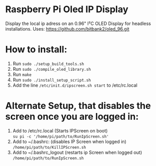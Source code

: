 # Raspberry Pi Oled IP Display

Display the local ip adress on an 0.96" I²C OLED Display for headless installations.
Uses: https://github.com/bitbank2/oled_96.git

# How to install:

1. Run      ```sudo ./setup_build_tools.sh```
1. Run      ```sudo ./compile_oled_library.sh```
1. Run      ```make```
1. Run      ```sudo ./install_setup_script.sh```
2. Add the line ```/etc/init.d/ipscreen.sh start``` to /etc/rc.local


# Alternate Setup, that disables the screen once you are logged in:

1. Add to /etc/rc.local (Starts IPScreen on boot) \
        ```su pi -c '/home/pi/path/to/RunIpScreen.sh'```
2. Add to ~/.bashrc: (disables IP Screen when logged in) \
        ```/home/pi/path/to/KillIPScreen.sh```
3. Add to ~/.bashrc_logout (restarts ip Screen when logged out) \
        ```/home/pi/path/to/RunIpScreen.sh```
